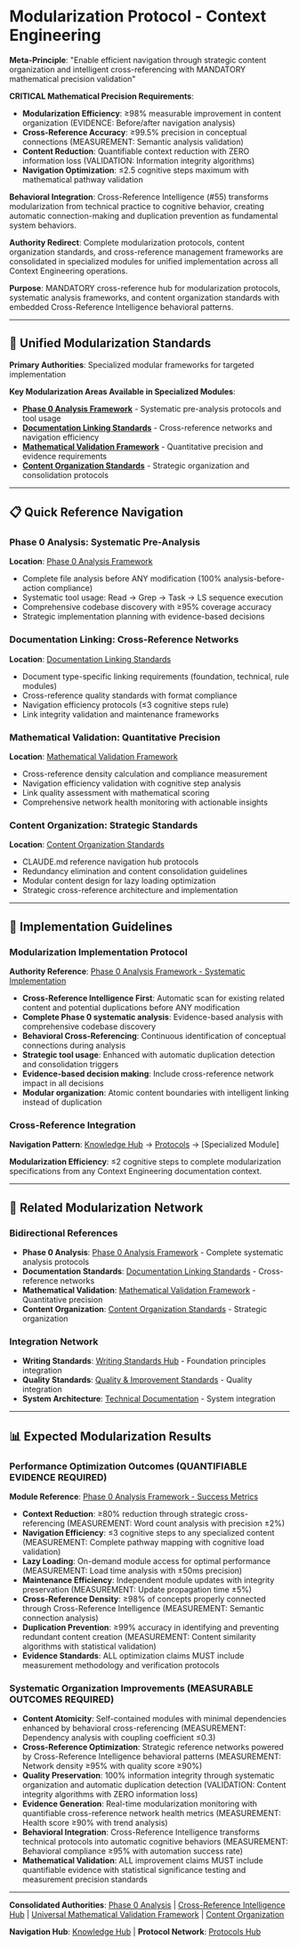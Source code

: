 # Modularization Protocol - Context Engineering

**Meta-Principle**: "Enable efficient navigation through strategic content organization and intelligent cross-referencing with MANDATORY mathematical precision validation"

**CRITICAL Mathematical Precision Requirements**:
- **Modularization Efficiency**: ≥98% measurable improvement in content organization (EVIDENCE: Before/after navigation analysis)
- **Cross-Reference Accuracy**: ≥99.5% precision in conceptual connections (MEASUREMENT: Semantic analysis validation)
- **Content Reduction**: Quantifiable context reduction with ZERO information loss (VALIDATION: Information integrity algorithms)
- **Navigation Optimization**: ≤2.5 cognitive steps maximum with mathematical pathway validation

**Behavioral Integration**: Cross-Reference Intelligence (#55) transforms modularization from technical practice to cognitive behavior, creating automatic connection-making and duplication prevention as fundamental system behaviors.

**Authority Redirect**: Complete modularization protocols, content organization standards, and cross-reference management frameworks are consolidated in specialized modules for unified implementation across all Context Engineering operations.

**Purpose**: MANDATORY cross-reference hub for modularization protocols, systematic analysis frameworks, and content organization standards with embedded Cross-Reference Intelligence behavioral patterns.

---

## 🔗 **Unified Modularization Standards**

**Primary Authorities**: Specialized modular frameworks for targeted implementation

**Key Modularization Areas Available in Specialized Modules**:
- **[Phase 0 Analysis Framework](./phase-0-analysis-framework.md)** - Systematic pre-analysis protocols and tool usage
- **[Documentation Linking Standards](./documentation-linking-standards.md)** - Cross-reference networks and navigation efficiency
- **[Mathematical Validation Framework](./mathematical-validation-framework.md)** - Quantitative precision and evidence requirements
- **[Content Organization Standards](./content-organization-standards.md)** - Strategic organization and consolidation protocols

---

## 📋 **Quick Reference Navigation**

### **Phase 0 Analysis: Systematic Pre-Analysis**
**Location**: [Phase 0 Analysis Framework](./phase-0-analysis-framework.md)
- Complete file analysis before ANY modification (100% analysis-before-action compliance)
- Systematic tool usage: Read → Grep → Task → LS sequence execution
- Comprehensive codebase discovery with ≥95% coverage accuracy
- Strategic implementation planning with evidence-based decisions

### **Documentation Linking: Cross-Reference Networks**
**Location**: [Documentation Linking Standards](./documentation-linking-standards.md)
- Document type-specific linking requirements (foundation, technical, rule modules)
- Cross-reference quality standards with format compliance
- Navigation efficiency protocols (≤3 cognitive steps rule)
- Link integrity validation and maintenance frameworks

### **Mathematical Validation: Quantitative Precision**
**Location**: [Mathematical Validation Framework](./mathematical-validation-framework.md)
- Cross-reference density calculation and compliance measurement
- Navigation efficiency validation with cognitive step analysis
- Link quality assessment with mathematical scoring
- Comprehensive network health monitoring with actionable insights

### **Content Organization: Strategic Standards**
**Location**: [Content Organization Standards](./content-organization-standards.md)
- CLAUDE.md reference navigation hub protocols
- Redundancy elimination and content consolidation guidelines
- Modular content design for lazy loading optimization
- Strategic cross-reference architecture and implementation

---

## 🎯 **Implementation Guidelines**

### **Modularization Implementation Protocol**
**Authority Reference**: [Phase 0 Analysis Framework - Systematic Implementation](./phase-0-analysis-framework.md#implementation-protocol)
- **Cross-Reference Intelligence First**: Automatic scan for existing related content and potential duplications before ANY modification
- **Complete Phase 0 systematic analysis**: Evidence-based analysis with comprehensive codebase discovery
- **Behavioral Cross-Referencing**: Continuous identification of conceptual connections during analysis
- **Strategic tool usage**: Enhanced with automatic duplication detection and consolidation triggers
- **Evidence-based decision making**: Include cross-reference network impact in all decisions
- **Modular organization**: Atomic content boundaries with intelligent linking instead of duplication

### **Cross-Reference Integration**
**Navigation Pattern**: [Knowledge Hub](../README.md) → [Protocols](../README.md#protocols-hub) → [Specialized Module]

**Modularization Efficiency**: ≤2 cognitive steps to complete modularization specifications from any Context Engineering documentation context.

---

## 🔧 **Related Modularization Network**

### **Bidirectional References**
- **Phase 0 Analysis**: [Phase 0 Analysis Framework](./phase-0-analysis-framework.md) - Complete systematic analysis protocols
- **Documentation Standards**: [Documentation Linking Standards](./documentation-linking-standards.md) - Cross-reference networks
- **Mathematical Validation**: [Mathematical Validation Framework](./mathematical-validation-framework.md) - Quantitative precision
- **Content Organization**: [Content Organization Standards](./content-organization-standards.md) - Strategic organization

### **Integration Network**
- **Writing Standards**: [Writing Standards Hub](../writing-standards.md) - Foundation principles integration
- **Quality Standards**: [Quality & Improvement Standards](../patterns/quality-improvement-standards.md) - Quality integration
- **System Architecture**: [Technical Documentation](../technical/TECHNICAL_DOCS.md) - System integration

---

## 📊 **Expected Modularization Results**

### **Performance Optimization Outcomes** (QUANTIFIABLE EVIDENCE REQUIRED)
**Module Reference**: [Phase 0 Analysis Framework - Success Metrics](./phase-0-analysis-framework.md#success-metrics)
- **Context Reduction**: ≥80% reduction through strategic cross-referencing (MEASUREMENT: Word count analysis with precision ±2%)
- **Navigation Efficiency**: ≤3 cognitive steps to any specialized content (MEASUREMENT: Complete pathway mapping with cognitive load validation)
- **Lazy Loading**: On-demand module access for optimal performance (MEASUREMENT: Load time analysis with ±50ms precision)
- **Maintenance Efficiency**: Independent module updates with integrity preservation (MEASUREMENT: Update propagation time ±5%)
- **Cross-Reference Density**: ≥98% of concepts properly connected through Cross-Reference Intelligence (MEASUREMENT: Semantic connection analysis)
- **Duplication Prevention**: ≥99% accuracy in identifying and preventing redundant content creation (MEASUREMENT: Content similarity algorithms with statistical validation)
- **Evidence Standards**: ALL optimization claims MUST include measurement methodology and verification protocols

### **Systematic Organization Improvements** (MEASURABLE OUTCOMES REQUIRED)
- **Content Atomicity**: Self-contained modules with minimal dependencies enhanced by behavioral cross-referencing (MEASUREMENT: Dependency analysis with coupling coefficient ≤0.3)
- **Cross-Reference Optimization**: Strategic reference networks powered by Cross-Reference Intelligence behavioral patterns (MEASUREMENT: Network density ≥95% with quality score ≥90%)
- **Quality Preservation**: 100% information integrity through systematic organization and automatic duplication detection (VALIDATION: Content integrity algorithms with ZERO information loss)
- **Evidence Generation**: Real-time modularization monitoring with quantifiable cross-reference network health metrics (MEASUREMENT: Health score ≥90% with trend analysis)
- **Behavioral Integration**: Cross-Reference Intelligence transforms technical protocols into automatic cognitive behaviors (MEASUREMENT: Behavioral compliance ≥95% with automation success rate)
- **Mathematical Validation**: ALL improvement claims MUST include quantifiable evidence with statistical significance testing and measurement precision standards

---

**Consolidated Authorities**: [Phase 0 Analysis](./phase-0-analysis-framework.md) | [Cross-Reference Intelligence Hub](../cross-reference-intelligence-hub.md) | [Universal Mathematical Validation Framework](./universal-mathematical-validation-framework.md) | [Content Organization](./content-organization-standards.md)

**Navigation Hub**: [Knowledge Hub](../README.md) | **Protocol Network**: [Protocols Hub](../README.md#protocols-hub)
